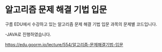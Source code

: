 # 알고리즘 문제 해결 기법 입문

구름 EDU에서 수강하고 있는 알고리즘 문제 해결 기법 입문 과목의 문제별 코드입니다.

-JAVA로 진행하였습니다.

https://edu.goorm.io/lecture/554/알고리즘-문제해결기법-입문
